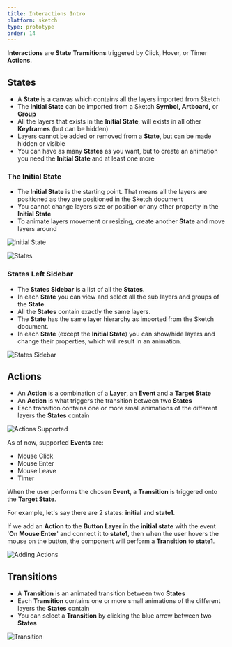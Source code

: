```yaml
---
title: Interactions Intro
platform: sketch
type: prototype
order: 14
---
```

**Interactions** are **State** **Transitions** triggered by  Click, Hover, or  Timer **Actions**.

## States

 - A **State** is a canvas which contains all the layers imported from
   Sketch
 - The **Initial State** can be imported from a Sketch **Symbol, Artboard,** or **Group**
 - All the layers that exists in the **Initial State**, will exists in all other **Keyframes** (but can be hidden)
 - Layers cannot be added or removed from a **State**, but can be made hidden or visible
 - You can have as many **States** as you want, but to create an animation you need the **Initial State** and at least one more

### The Initial State

* The **Initial State** is the starting point. That means all the layers are positioned as they are positioned in the Sketch document
* You cannot change layers size or position or any other property in the **Initial State**
* To animate layers movement or resizing, create another **State** and move layers around

![Initial State](https://docs.animaapp.com/images/timeline/terminology/initial-state.png)

![States](https://docs.animaapp.com/images/timeline/terminology/states.png)

### States Left Sidebar

* The **States Sidebar** is a list of all the **States**. 
* In each **State** you can view and select all the sub layers and groups of the **State**.
* All the **States** contain exactly the same layers.
* The **State** has the same layer hierarchy as imported from the Sketch document.
* In each **State** (except the **Initial State**) you can show/hide layers and change their properties, which will result in an animation.

![States Sidebar](https://docs.animaapp.com/images/timeline/terminology/states-sidebar.png)

## Actions
 - An **Action** is a combination of a **Layer**, an **Event** and a
   **Target State**
 - An **Action** is what triggers the transition between two **States**
 - Each transition contains one or more small animations of the different layers the **States** contain

![Actions Supported](http://f.cl.ly/items/0m392P3Z1E2H081S212B/Actions%20Supported.png)

As of now, supported **Events** are:

- Mouse Click
- Mouse Enter
- Mouse Leave
- Timer

When the user performs the chosen **Event**, a **Transition** is triggered onto the **Target State**.

For example, let's say there are 2 states: **initial** and **state1**.

If we add an **Action** to the **Button Layer** in the **initial state** with the event '**On Mouse Enter**' and connect it to **state1**, then when the user hovers the mouse on the button, the component will perform a **Transition** to **state1**.

![Adding Actions](http://f.cl.ly/items/0U321N1N0j3i3Y0r1444/[53570823639cec21b5ae615f08443441]_Action.gif)

## Transitions

-   A **Transition** is an animated transition between two **States**
-   Each **Transition** contains one or more small animations of the different layers the **States** contain
-   You can select a  **Transition** by clicking the blue arrow between two **States**

![Transition](http://f.cl.ly/items/0p1k1d063k1k3m200c2W/Transition.png)
